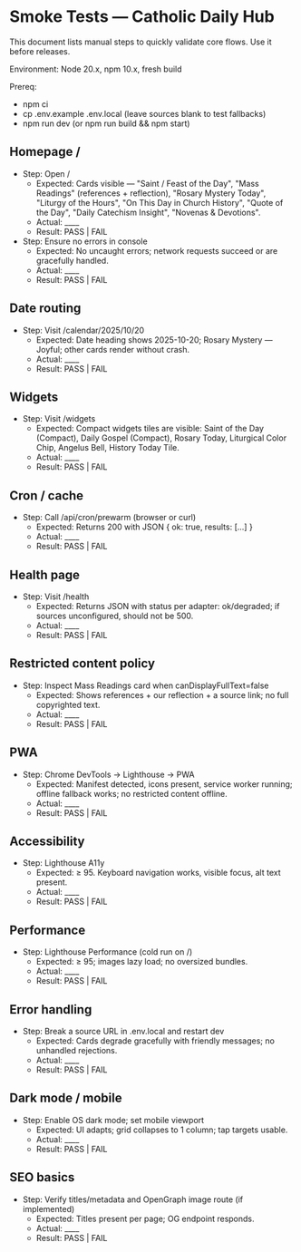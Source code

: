 # Smoke Tests — Catholic Daily Hub

This document lists manual steps to quickly validate core flows. Use it before releases.

Environment: Node 20.x, npm 10.x, fresh build

Prereq:
- npm ci
- cp .env.example .env.local (leave sources blank to test fallbacks)
- npm run dev (or npm run build && npm start)

## Homepage /
- Step: Open /
  - Expected: Cards visible — "Saint / Feast of the Day", "Mass Readings" (references + reflection), "Rosary Mystery Today", "Liturgy of the Hours", "On This Day in Church History", "Quote of the Day", "Daily Catechism Insight", "Novenas & Devotions".
  - Actual: ____
  - Result: PASS | FAIL
- Step: Ensure no errors in console
  - Expected: No uncaught errors; network requests succeed or are gracefully handled.
  - Actual: ____
  - Result: PASS | FAIL

## Date routing
- Step: Visit /calendar/2025/10/20
  - Expected: Date heading shows 2025-10-20; Rosary Mystery — Joyful; other cards render without crash.
  - Actual: ____
  - Result: PASS | FAIL

## Widgets
- Step: Visit /widgets
  - Expected: Compact widgets tiles are visible: Saint of the Day (Compact), Daily Gospel (Compact), Rosary Today, Liturgical Color Chip, Angelus Bell, History Today Tile.
  - Actual: ____
  - Result: PASS | FAIL

## Cron / cache
- Step: Call /api/cron/prewarm (browser or curl)
  - Expected: Returns 200 with JSON { ok: true, results: [...] }
  - Actual: ____
  - Result: PASS | FAIL

## Health page
- Step: Visit /health
  - Expected: Returns JSON with status per adapter: ok/degraded; if sources unconfigured, should not be 500.
  - Actual: ____
  - Result: PASS | FAIL

## Restricted content policy
- Step: Inspect Mass Readings card when canDisplayFullText=false
  - Expected: Shows references + our reflection + a source link; no full copyrighted text.
  - Actual: ____
  - Result: PASS | FAIL

## PWA
- Step: Chrome DevTools → Lighthouse → PWA
  - Expected: Manifest detected, icons present, service worker running; offline fallback works; no restricted content offline.
  - Actual: ____
  - Result: PASS | FAIL

## Accessibility
- Step: Lighthouse A11y
  - Expected: ≥ 95. Keyboard navigation works, visible focus, alt text present.
  - Actual: ____
  - Result: PASS | FAIL

## Performance
- Step: Lighthouse Performance (cold run on /)
  - Expected: ≥ 95; images lazy load; no oversized bundles.
  - Actual: ____
  - Result: PASS | FAIL

## Error handling
- Step: Break a source URL in .env.local and restart dev
  - Expected: Cards degrade gracefully with friendly messages; no unhandled rejections.
  - Actual: ____
  - Result: PASS | FAIL

## Dark mode / mobile
- Step: Enable OS dark mode; set mobile viewport
  - Expected: UI adapts; grid collapses to 1 column; tap targets usable.
  - Actual: ____
  - Result: PASS | FAIL

## SEO basics
- Step: Verify titles/metadata and OpenGraph image route (if implemented)
  - Expected: Titles present per page; OG endpoint responds.
  - Actual: ____
  - Result: PASS | FAIL
